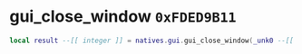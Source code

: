 # gui_close_window `0xFDED9B11`

```lua
local result --[[ integer ]] = natives.gui.gui_close_window(_unk0 --[[ integer ]])
```